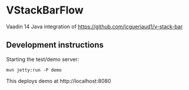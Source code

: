 # VStackBarFlow

Vaadin 14 Java integration of https://github.com/jcgueriaud1/v-stack-bar

## Development instructions

Starting the test/demo server:
```
mvn jetty:run -P demo
```

This deploys demo at http://localhost:8080

